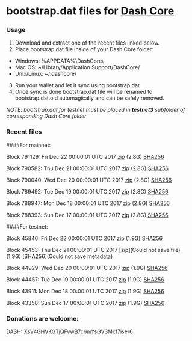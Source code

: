 # bootstrap.dat files for [Dash Core](https://www.dash.org)

### Usage

1. Download and extract one of the recent files linked below.
2. Place bootstrap.dat file inside of your Dash Core folder:
 - Windows: %APPDATA%\DashCore\
 - Mac OS: ~/Library/Application Support/DashCore/
 - Unix/Linux: ~/.dashcore/
3. Run your wallet and let it sync using bootstrap.dat
4. Once sync is done bootstrap.dat file will be renamed to bootstrap.dat.old automagically and can be safely removed.

_NOTE: bootstrap.dat for testnet must be placed in **testnet3** subfolder of corresponding Dash Core folder_

### Recent files

####For mainnet:

Block 791129: Fri Dec 22 00:00:01 UTC 2017 [zip](https://transfer.sh/q1ysO/bootstrap.dat.20171222.zip) (2.8G) [SHA256](https://transfer.sh/bXq65/sha256.txt)

Block 790582: Thu Dec 21 00:00:01 UTC 2017 [zip](https://transfer.sh/VF2Uh/bootstrap.dat.20171221.zip) (2.8G) [SHA256](https://transfer.sh/kuv79/sha256.txt)

Block 790040: Wed Dec 20 00:00:01 UTC 2017 [zip](https://transfer.sh/wSgdk/bootstrap.dat.20171220.zip) (2.8G) [SHA256](https://transfer.sh/VaPPX/sha256.txt)

Block 789492: Tue Dec 19 00:00:01 UTC 2017 [zip](https://transfer.sh/2E8KZ/bootstrap.dat.20171219.zip) (2.8G) [SHA256](https://transfer.sh/eXdXT/sha256.txt)

Block 788947: Mon Dec 18 00:00:01 UTC 2017 [zip](https://transfer.sh/IKLYz/bootstrap.dat.20171218.zip) (2.8G) [SHA256](https://transfer.sh/L0t5S/sha256.txt)

Block 788393: Sun Dec 17 00:00:01 UTC 2017 [zip](https://transfer.sh/RRgnv/bootstrap.dat.20171217.zip) (2.8G) [SHA256](https://transfer.sh/cN3mI/sha256.txt)

####For testnet:

Block 45846: Fri Dec 22 00:00:01 UTC 2017 [zip](https://transfer.sh/403vI/bootstrap.dat.20171222.zip) (1.9G) [SHA256](https://transfer.sh/CUmq4/sha256.txt)

Block 45453: Thu Dec 21 00:00:01 UTC 2017 [zip](Could not save file) (1.9G) [SHA256](Could not save metadata)

Block 44929: Wed Dec 20 00:00:01 UTC 2017 [zip](https://transfer.sh/12KH17/bootstrap.dat.20171220.zip) (1.9G) [SHA256](https://transfer.sh/cGajS/sha256.txt)

Block 44457: Tue Dec 19 00:00:01 UTC 2017 [zip](https://transfer.sh/iJV6G/bootstrap.dat.20171219.zip) (1.9G) [SHA256](https://transfer.sh/aDjb7/sha256.txt)

Block 43911: Mon Dec 18 00:00:01 UTC 2017 [zip](https://transfer.sh/15ILNc/bootstrap.dat.20171218.zip) (1.9G) [SHA256](https://transfer.sh/HfNDx/sha256.txt)

Block 43358: Sun Dec 17 00:00:01 UTC 2017 [zip](https://transfer.sh/6GW2b/bootstrap.dat.20171217.zip) (1.9G) [SHA256](https://transfer.sh/fiQin/sha256.txt)

### Donations are welcome:

DASH: XsV4GHVKGTjQFvwB7c6mYsGV3Mxf7iser6
